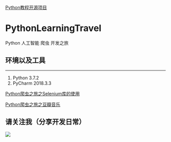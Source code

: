 [Python教程开源项目](https://github.com/cb858504/PythonLearningTravel)

# PythonLearningTravel
Python 人工智能 爬虫 开发之旅

## 环境以及工具
---
1. Python 3.7.2
2. PyCharm 2018.3.3



[Python爬虫之旅之Selenium库的使用](https://www.jianshu.com/p/1aefe2c2a602)

[Python爬虫之旅之豆瓣音乐](https://www.jianshu.com/p/0430879b55e9)




## 请关注我（分享开发日常）

![](https://upload-images.jianshu.io/upload_images/3376017-83908272f82196f8.jpg?imageMogr2/auto-orient/strip%7CimageView2/2/w/1240)